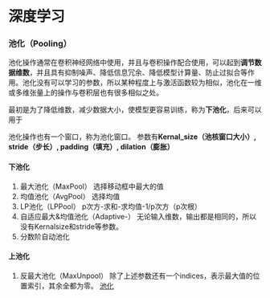 # 深度学习



### 池化（Pooling）
池化操作通常在卷积神经网络中使用，并且与卷积操作配合使用，可以起到**调节数据维数**，并且具有抑制噪声、降低信息冗余、降低模型计算量、防止过拟合等作用。池化没有可以学习的参数，所以某种程度上与激活函数较为相似，池化在一维或多维张量上的操作与卷积层也有很多相似之处。

最初是为了降低维数，减少数据大小，使模型更容易训练，称为**下池化**，后来可以用于

池化操作也有一个窗口，称为池化窗口。
参数有**Kernal_size（池核窗口大小）, stride（步长）, padding（填充）, dilation（膨胀）**

#### 下池化

1. 最大池化（MaxPool）
选择移动框中最大的值
2. 均值池化（AvgPool）
选择均值
3. LP池化（LPPool）
p次方-求和-求均值-1/p次方（p次根）
4. 自适应最大&均值池化（Adaptive-）
无论输入维数，输出都是相同的，所以没有Kernalsize和stride等参数。
5. 分数阶自动池化

#### 上池化

1. 反最大池化（MaxUnpool）
除了上述参数还有一个indices，表示最大值的位置索引，其余全都为零。
[池化](https://blog.csdn.net/weixin_60737527/article/details/127024456)